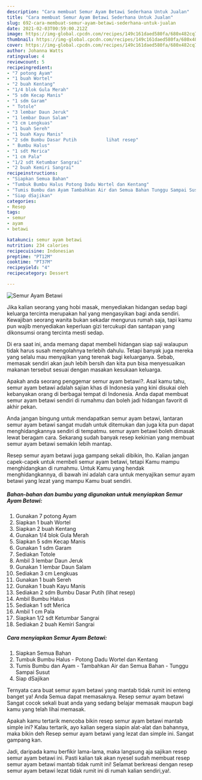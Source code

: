 ```yaml
---
description: "Cara membuat Semur Ayam Betawi Sederhana Untuk Jualan"
title: "Cara membuat Semur Ayam Betawi Sederhana Untuk Jualan"
slug: 692-cara-membuat-semur-ayam-betawi-sederhana-untuk-jualan
date: 2021-02-03T00:59:00.212Z
image: https://img-global.cpcdn.com/recipes/149c161daed580fa/680x482cq70/semur-ayam-betawi-foto-resep-utama.jpg
thumbnail: https://img-global.cpcdn.com/recipes/149c161daed580fa/680x482cq70/semur-ayam-betawi-foto-resep-utama.jpg
cover: https://img-global.cpcdn.com/recipes/149c161daed580fa/680x482cq70/semur-ayam-betawi-foto-resep-utama.jpg
author: Johanna Watts
ratingvalue: 4
reviewcount: 5
recipeingredient:
- "7 potong Ayam"
- "1 buah Wortel"
- "2 buah Kentang"
- "1/4 blok Gula Merah"
- "5 sdm Kecap Manis"
- "1 sdm Garam"
- " Totole"
- "3 lembar Daun Jeruk"
- "1 lembar Daun Salam"
- "3 cm Lengkuas"
- "1 buah Sereh"
- "1 buah Kayu Manis"
- "2 sdm Bumbu Dasar Putih           lihat resep"
- " Bumbu Halus"
- "1 sdt Merica"
- "1 cm Pala"
- "1/2 sdt Ketumbar Sangrai"
- "2 buah Kemiri Sangrai"
recipeinstructions:
- "Siapkan Semua Bahan"
- "Tumbuk Bumbu Halus Potong Dadu Wortel dan Kentang"
- "Tumis Bumbu dan Ayam Tambahkan Air dan Semua Bahan Tunggu Sampai Susut"
- "Siap dSajikan"
categories:
- Resep
tags:
- semur
- ayam
- betawi

katakunci: semur ayam betawi 
nutrition: 234 calories
recipecuisine: Indonesian
preptime: "PT12M"
cooktime: "PT37M"
recipeyield: "4"
recipecategory: Dessert

---
```



![Semur Ayam Betawi](https://img-global.cpcdn.com/recipes/149c161daed580fa/680x482cq70/semur-ayam-betawi-foto-resep-utama.jpg)

Jika kalian seorang yang hobi masak, menyediakan hidangan sedap bagi keluarga tercinta merupakan hal yang mengasyikan bagi anda sendiri. Kewajiban seorang  wanita bukan sekadar mengurus rumah saja, tapi kamu pun wajib menyediakan keperluan gizi tercukupi dan santapan yang dikonsumsi orang tercinta mesti sedap.

Di era  saat ini, anda memang dapat membeli hidangan siap saji walaupun tidak harus susah mengolahnya terlebih dahulu. Tetapi banyak juga mereka yang selalu mau menyajikan yang terenak bagi keluarganya. Sebab, memasak sendiri akan jauh lebih bersih dan kita pun bisa menyesuaikan makanan tersebut sesuai dengan masakan kesukaan keluarga. 



Apakah anda seorang penggemar semur ayam betawi?. Asal kamu tahu, semur ayam betawi adalah sajian khas di Indonesia yang kini disukai oleh kebanyakan orang di berbagai tempat di Indonesia. Anda dapat membuat semur ayam betawi sendiri di rumahmu dan boleh jadi hidangan favorit di akhir pekan.

Anda jangan bingung untuk mendapatkan semur ayam betawi, lantaran semur ayam betawi sangat mudah untuk ditemukan dan juga kita pun dapat menghidangkannya sendiri di tempatmu. semur ayam betawi boleh dimasak lewat beragam cara. Sekarang sudah banyak resep kekinian yang membuat semur ayam betawi semakin lebih mantap.

Resep semur ayam betawi juga gampang sekali dibikin, lho. Kalian jangan capek-capek untuk membeli semur ayam betawi, tetapi Kamu mampu menghidangkan di rumahmu. Untuk Kamu yang hendak menghidangkannya, di bawah ini adalah cara untuk menyajikan semur ayam betawi yang lezat yang mampu Kamu buat sendiri.

<!--inarticleads1-->

##### Bahan-bahan dan bumbu yang digunakan untuk menyiapkan Semur Ayam Betawi:

1. Gunakan 7 potong Ayam
1. Siapkan 1 buah Wortel
1. Siapkan 2 buah Kentang
1. Gunakan 1/4 blok Gula Merah
1. Siapkan 5 sdm Kecap Manis
1. Gunakan 1 sdm Garam
1. Sediakan  Totole
1. Ambil 3 lembar Daun Jeruk
1. Gunakan 1 lembar Daun Salam
1. Sediakan 3 cm Lengkuas
1. Gunakan 1 buah Sereh
1. Gunakan 1 buah Kayu Manis
1. Sediakan 2 sdm Bumbu Dasar Putih           (lihat resep)
1. Ambil  Bumbu Halus
1. Sediakan 1 sdt Merica
1. Ambil 1 cm Pala
1. Siapkan 1/2 sdt Ketumbar Sangrai
1. Sediakan 2 buah Kemiri Sangrai




<!--inarticleads2-->

##### Cara menyiapkan Semur Ayam Betawi:

1. Siapkan Semua Bahan
1. Tumbuk Bumbu Halus - Potong Dadu Wortel dan Kentang
1. Tumis Bumbu dan Ayam - Tambahkan Air dan Semua Bahan - Tunggu Sampai Susut
1. Siap dSajikan




Ternyata cara buat semur ayam betawi yang mantab tidak rumit ini enteng banget ya! Anda Semua dapat memasaknya. Resep semur ayam betawi Sangat cocok sekali buat anda yang sedang belajar memasak maupun bagi kamu yang telah lihai memasak.

Apakah kamu tertarik mencoba bikin resep semur ayam betawi mantab simple ini? Kalau tertarik, ayo kalian segera siapin alat-alat dan bahannya, maka bikin deh Resep semur ayam betawi yang lezat dan simple ini. Sangat gampang kan. 

Jadi, daripada kamu berfikir lama-lama, maka langsung aja sajikan resep semur ayam betawi ini. Pasti kalian tak akan nyesel sudah membuat resep semur ayam betawi mantab tidak rumit ini! Selamat berkreasi dengan resep semur ayam betawi lezat tidak rumit ini di rumah kalian sendiri,ya!.

